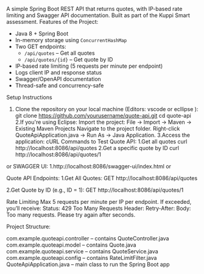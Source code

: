 

A simple Spring Boot REST API that returns quotes, with IP-based rate limiting and Swagger API documentation. Built as part of the Kuppi Smart assessment.
Features of the Project:
- Java 8 + Spring Boot
- In-memory storage using `ConcurrentHashMap`
- Two GET endpoints:
  - `/api/quotes` – Get all quotes
  - `/api/quotes/{id}` – Get quote by ID
- IP-based rate limiting (5 requests per minute per endpoint)
- Logs client IP and response status
- Swagger/OpenAPI documentation
- Thread-safe and concurrency-safe

Setup Instructions

1. Clone the repository on your local machine (Editors: vscode or ecllipse ):
   git clone https://github.com/yourusername/quote-api.git
   cd quote-api
2.If you're using Eclipse:
Import the project:
File → Import → Maven → Existing Maven Projects
Navigate to the project folder.
Right-click QuoteApiApplication.java → Run As → Java Application.
3.Access the application:
cURL Commands to Test Quote API:
 1.Get all quotes
curl http://localhost:8086/api/quotes
2.Get a specific quote by ID
curl http://localhost:8086/api/quotes/1

or 
SWAGGER UI:
1.http://localhost:8086/swagger-ui/index.html
or

Quote API Endpoints:
1.Get All Quotes:
GET http://localhost:8086/api/quotes

2.Get Quote by ID (e.g., ID = 1):
GET http://localhost:8086/api/quotes/1


Rate Limiting
Max 5 requests per minute per IP per endpoint.
If exceeded, you’ll receive:
Status: 429 Too Many Requests
Header: Retry-After: <seconds>
Body: Too many requests. Please try again after <seconds> seconds.


Project Structure:

com.example.quoteapi.controller – contains QuoteController.java
com.example.quoteapi.model – contains Quote.java
com.example.quoteapi.service – contains QuoteService.java
com.example.quoteapi.config – contains RateLimitFilter.java
QuoteApiApplication.java – main class to run the Spring Boot app




